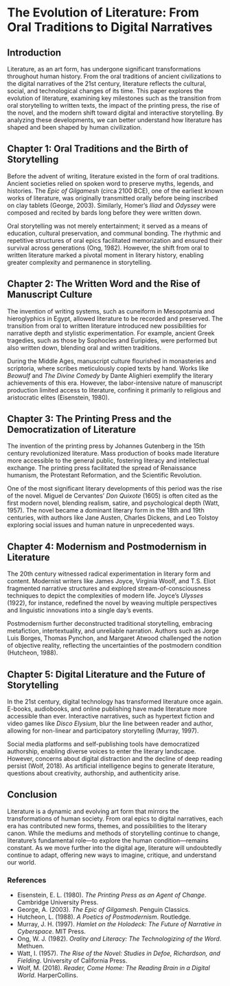 # The Evolution of Literature: From Oral Traditions to Digital Narratives  

## Introduction  

Literature, as an art form, has undergone significant transformations throughout human history. From the oral traditions of ancient civilizations to the digital narratives of the 21st century, literature reflects the cultural, social, and technological changes of its time. This paper explores the evolution of literature, examining key milestones such as the transition from oral storytelling to written texts, the impact of the printing press, the rise of the novel, and the modern shift toward digital and interactive storytelling. By analyzing these developments, we can better understand how literature has shaped and been shaped by human civilization.  

## Chapter 1: Oral Traditions and the Birth of Storytelling  

Before the advent of writing, literature existed in the form of oral traditions. Ancient societies relied on spoken word to preserve myths, legends, and histories. The *Epic of Gilgamesh* (circa 2100 BCE), one of the earliest known works of literature, was originally transmitted orally before being inscribed on clay tablets (George, 2003). Similarly, Homer’s *Iliad* and *Odyssey* were composed and recited by bards long before they were written down.  

Oral storytelling was not merely entertainment; it served as a means of education, cultural preservation, and communal bonding. The rhythmic and repetitive structures of oral epics facilitated memorization and ensured their survival across generations (Ong, 1982). However, the shift from oral to written literature marked a pivotal moment in literary history, enabling greater complexity and permanence in storytelling.  

## Chapter 2: The Written Word and the Rise of Manuscript Culture  

The invention of writing systems, such as cuneiform in Mesopotamia and hieroglyphics in Egypt, allowed literature to be recorded and preserved. The transition from oral to written literature introduced new possibilities for narrative depth and stylistic experimentation. For example, ancient Greek tragedies, such as those by Sophocles and Euripides, were performed but also written down, blending oral and written traditions.  

During the Middle Ages, manuscript culture flourished in monasteries and scriptoria, where scribes meticulously copied texts by hand. Works like *Beowulf* and *The Divine Comedy* by Dante Alighieri exemplify the literary achievements of this era. However, the labor-intensive nature of manuscript production limited access to literature, confining it primarily to religious and aristocratic elites (Eisenstein, 1980).  

## Chapter 3: The Printing Press and the Democratization of Literature  

The invention of the printing press by Johannes Gutenberg in the 15th century revolutionized literature. Mass production of books made literature more accessible to the general public, fostering literacy and intellectual exchange. The printing press facilitated the spread of Renaissance humanism, the Protestant Reformation, and the Scientific Revolution.  

One of the most significant literary developments of this period was the rise of the novel. Miguel de Cervantes’ *Don Quixote* (1605) is often cited as the first modern novel, blending realism, satire, and psychological depth (Watt, 1957). The novel became a dominant literary form in the 18th and 19th centuries, with authors like Jane Austen, Charles Dickens, and Leo Tolstoy exploring social issues and human nature in unprecedented ways.  

## Chapter 4: Modernism and Postmodernism in Literature  

The 20th century witnessed radical experimentation in literary form and content. Modernist writers like James Joyce, Virginia Woolf, and T.S. Eliot fragmented narrative structures and explored stream-of-consciousness techniques to depict the complexities of modern life. Joyce’s *Ulysses* (1922), for instance, redefined the novel by weaving multiple perspectives and linguistic innovations into a single day’s events.  

Postmodernism further deconstructed traditional storytelling, embracing metafiction, intertextuality, and unreliable narration. Authors such as Jorge Luis Borges, Thomas Pynchon, and Margaret Atwood challenged the notion of objective reality, reflecting the uncertainties of the postmodern condition (Hutcheon, 1988).  

## Chapter 5: Digital Literature and the Future of Storytelling  

In the 21st century, digital technology has transformed literature once again. E-books, audiobooks, and online publishing have made literature more accessible than ever. Interactive narratives, such as hypertext fiction and video games like *Disco Elysium*, blur the line between reader and author, allowing for non-linear and participatory storytelling (Murray, 1997).  

Social media platforms and self-publishing tools have democratized authorship, enabling diverse voices to enter the literary landscape. However, concerns about digital distraction and the decline of deep reading persist (Wolf, 2018). As artificial intelligence begins to generate literature, questions about creativity, authorship, and authenticity arise.  

## Conclusion  

Literature is a dynamic and evolving art form that mirrors the transformations of human society. From oral epics to digital narratives, each era has contributed new forms, themes, and possibilities to the literary canon. While the mediums and methods of storytelling continue to change, literature’s fundamental role—to explore the human condition—remains constant. As we move further into the digital age, literature will undoubtedly continue to adapt, offering new ways to imagine, critique, and understand our world.  

### References  

- Eisenstein, E. L. (1980). *The Printing Press as an Agent of Change*. Cambridge University Press.  
- George, A. (2003). *The Epic of Gilgamesh*. Penguin Classics.  
- Hutcheon, L. (1988). *A Poetics of Postmodernism*. Routledge.  
- Murray, J. H. (1997). *Hamlet on the Holodeck: The Future of Narrative in Cyberspace*. MIT Press.  
- Ong, W. J. (1982). *Orality and Literacy: The Technologizing of the Word*. Methuen.  
- Watt, I. (1957). *The Rise of the Novel: Studies in Defoe, Richardson, and Fielding*. University of California Press.  
- Wolf, M. (2018). *Reader, Come Home: The Reading Brain in a Digital World*. HarperCollins.